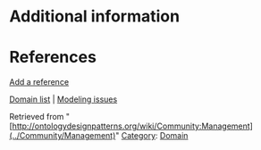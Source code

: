 #  Additional information


#  References


[Add a reference](index.php@title=Odp%253AAdd_reference&subject=../Community/Management "http://ontologydesignpatterns.org/wiki/index.php?title=Odp:Add_reference&subject=Community%3AManagement")


  




[Domain list](../Community/Domain "Community:Domain") | [Modeling issues](../Community/Main "Community:Main")


Retrieved from "[http://ontologydesignpatterns.org/wiki/Community:Management](../Community/Management)"
 [Category](http://ontologydesignpatterns.org/wiki/Special:Categories "Special:Categories"): [Domain](../Category/Domain "Category:Domain")